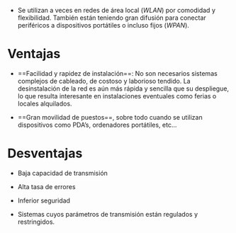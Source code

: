 * Se utilizan a veces en redes de área local (*WLAN*) por comodidad y flexibilidad. También están teniendo gran difusión para conectar periféricos a dispositivos portátiles o incluso fijos (*WPAN*).

# Ventajas

* ==Facilidad y rapidez de instalación==: No son necesarios sistemas complejos de cableado, de costoso y laborioso tendido. La desinstalación de la red es aún más rápida y sencilla que su despliegue, lo que resulta interesante en instalaciones eventuales como ferias o locales alquilados.

* ==Gran movilidad de puestos==, sobre todo cuando se utilizan dispositivos como PDA’s, ordenadores portátiles, etc...

# Desventajas

* Baja capacidad de transmisión

* Alta tasa de errores

* Inferior seguridad

* Sistemas cuyos parámetros de transmisión están regulados y restringidos.